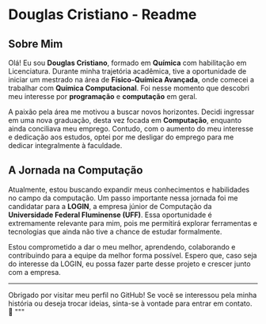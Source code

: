 # Douglas Cristiano - Readme

## Sobre Mim

Olá! Eu sou **Douglas Cristiano**, formado em **Química** com habilitação em Licenciatura. Durante minha trajetória acadêmica, tive a oportunidade de iniciar um mestrado na área de **Físico-Química Avançada**, onde comecei a trabalhar com **Química Computacional**. Foi nesse momento que descobri meu interesse por **programação** e **computação** em geral.

A paixão pela área me motivou a buscar novos horizontes. Decidi ingressar em uma nova graduação, desta vez focada em **Computação**, enquanto ainda conciliava meu emprego. Contudo, com o aumento do meu interesse e dedicação aos estudos, optei por me desligar do emprego para me dedicar integralmente à faculdade.

## A Jornada na Computação

Atualmente, estou buscando expandir meus conhecimentos e habilidades no campo da computação. Um passo importante nessa jornada foi me candidatar para a **LOGIN**, a empresa júnior de Computação da **Universidade Federal Fluminense (UFF)**. Essa oportunidade é extremamente relevante para mim, pois me permitirá explorar ferramentas e tecnologias que ainda não tive a chance de estudar formalmente.

Estou comprometido a dar o meu melhor, aprendendo, colaborando e contribuindo para a equipe da melhor forma possível. Espero que, caso seja do interesse da LOGIN, eu possa fazer parte desse projeto e crescer junto com a empresa.

---

Obrigado por visitar meu perfil no GitHub! Se você se interessou pela minha história ou deseja trocar ideias, sinta-se à vontade para entrar em contato. 🚀
"""